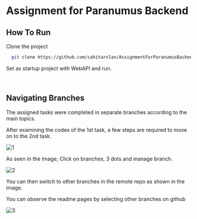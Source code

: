 # Assignment for Paranumus Backend

## How To Run

Clone the project
```bash
  git clone https://github.com/cahitarslan/AssignmentForParanumusBackend.git
```
Set as startup project with WebAPI and run.

<br />

## Navigating Branches

The assigned tasks were completed in separate branches according to the main topics.
 
 After examining the codes of the 1st task, a few steps are required to move on to the 2nd task.

![1](https://github.com/cahitarslan/AssignmentForParanumusBackend/assets/96558672/464380cd-5627-4f99-a91f-ce0cf6000a9f)

As seen in the image; Click on branches, 3 dots and manage branch.

![2](https://github.com/cahitarslan/AssignmentForParanumusBackend/assets/96558672/4a504c32-90ca-48f9-9489-762671805778)

You can then switch to other branches in the remote repo as shown in the image.

You can observe the readme pages by selecting other branches on github

![3](https://github.com/cahitarslan/AssignmentForParanumusBackend/assets/96558672/b6b3d53c-4ea1-4b89-ba93-098680a7884b)

